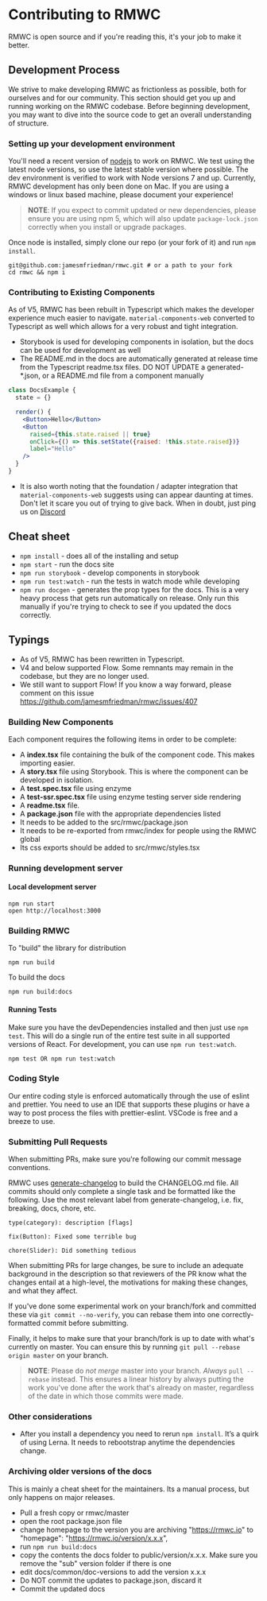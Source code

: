 # Contributing to RMWC

RMWC is open source and if you're reading this, it's your job to make it better.

## Development Process

We strive to make developing RMWC as frictionless as possible, both for ourselves and for our community. This section should get you up and running working on the RMWC codebase. Before beginning development, you may want to dive into the source code to get an overall understanding of structure.

### Setting up your development environment

You'll need a recent version of [nodejs](https://nodejs.org/en/) to work on RMWC. We test using the latest node versions, so use the latest stable version where possible. The dev environment is verified to work with Node versions 7 and up. Currently, RMWC development has only been done on Mac. If you are using a windows or linux based machine, please document your experience!

> **NOTE**: If you expect to commit updated or new dependencies, please ensure you are using npm 5, which will
> also update `package-lock.json` correctly when you install or upgrade packages.

Once node is installed, simply clone our repo (or your fork of it) and run `npm install`.

```
git@github.com:jamesmfriedman/rmwc.git # or a path to your fork
cd rmwc && npm i
```

### Contributing to Existing Components

As of V5, RMWC has been rebuilt in Typescript which makes the developer experience much easier to navigate. `material-components-web` converted to Typescript as well which allows for a very robust and tight integration.

- Storybook is used for developing components in isolation, but the docs can be used for development as well
- The README.md in the docs are automatically generated at release time from the Typescript readme.tsx files. DO NOT UPDATE a generated-*.json, or a README.md file from a component manually

```jsx
class DocsExample {
  state = {}

  render() {
    <Button>Hello</Button>
    <Button
      raised={this.state.raised || true}
      onClick={() => this.setState({raised: !this.state.raised})}
      label="Hello"
    />
  }
}
```

- It is also worth noting that the foundation / adapter integration that `material-components-web` suggests using can appear daunting at times. Don't let it scare you out of trying to give back. When in doubt, just ping us on [Discord](https://discordapp.com/invite/4BSUxCW)

## Cheat sheet

- `npm install` - does all of the installing and setup
- `npm start` - run the docs site
- `npm run storybook` - develop components in storybook
- `npm run test:watch` - run the tests in watch mode while developing
- `npm run docgen` - generates the prop types for the docs. This is a very heavy process that gets run automatically on release. Only run this manually if you're trying to check to see if you updated the docs correctly.

## Typings

- As of V5, RMWC has been rewritten in Typescript.
- V4 and below supported Flow. Some remnants may remain in the codebase, but they are no longer used.
- We still want to support Flow! If you know a way forward, please comment on this issue https://github.com/jamesmfriedman/rmwc/issues/407


### Building New Components

Each component requires the following items in order to be complete:

* A **index.tsx** file containing the bulk of the component code. This makes importing easier.
* A **story.tsx** file using Storybook. This is where the component can be developed in isolation.
* A **test.spec.tsx** file using enzyme
* A **test-ssr.spec.tsx** file using enzyme testing server side rendering
* A **readme.tsx** file. 
* A **package.json** file with the appropriate dependencies listed
* It needs to be added to the src/rmwc/package.json
* It needs to be re-exported from rmwc/index for people using the RMWC global
* Its css exports should be added to src/rmwc/styles.tsx

### Running development server

#### Local development server

```
npm run start
open http://localhost:3000
```

### Building RMWC

To "build" the library for distribution

```
npm run build
```

To build the docs

```
npm run build:docs
```

#### Running Tests

Make sure you have the devDependencies installed and then just use `npm test`. This will do a single run of the entire test suite in all supported versions of React. For development, you can use `npm run test:watch`.

```
npm test OR npm run test:watch
```

### Coding Style

Our entire coding style is enforced automatically through the use of eslint and prettier. You need to use an IDE that supports these plugins or have a way to post process the files with prettier-eslint. VSCode is free and a breeze to use.

### Submitting Pull Requests

When submitting PRs, make sure you're following our commit message conventions.

RMWC uses [generate-changelog](https://www.npmjs.com/package/generate-changelog) to build the CHANGELOG.md file. All commits should only complete a single task and be formatted like the following. Use the most relevant label from generate-changelog, i.e. fix, breaking, docs, chore, etc.

```
type(category): description [flags]

fix(Button): Fixed some terrible bug

chore(Slider): Did something tedious
```

When submitting PRs for large changes, be sure to include an adequate background in the description
so that reviewers of the PR know what the changes entail at a high-level, the motivations for making
these changes, and what they affect.

If you've done some experimental work on your branch/fork and committed these via `git commit --no-verify`, you can rebase them into one correctly-formatted commit before submitting.

Finally, it helps to make sure that your branch/fork is up to date with what's currently on master. You can ensure this by running `git pull --rebase origin master` on your branch.

> **NOTE**: Please do _not merge_ master into your branch. _Always_ `pull --rebase` instead. This ensures a linear history by always putting the work you've done after the work that's already on master, regardless of the date in which those commits were made.

### Other considerations
- After you install a dependency you need to rerun `npm install`. It’s a quirk of using Lerna. It needs to rebootstrap anytime the dependencies change.

### Archiving older versions of the docs
This is mainly a cheat sheet for the maintainers. Its a manual process, but only happens on major releases.
- Pull a fresh copy or rmwc/master
- open the root package.json file
- change homepage to the version you are archiving "https://rmwc.io" to "homepage": "https://rmwc.io/version/x.x.x",
- run `npm run build:docs`
- copy the contents the docs folder to public/version/x.x.x. Make sure you remove the "sub" version folder if there is one
- edit docs/common/doc-versions to add the version x.x.x
- Do NOT commit the updates to package.json, discard it
- Commit the updated docs

